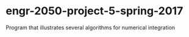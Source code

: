# engr-2050-project-5-spring-2017
Program that illustrates several algorithms for numerical integration
